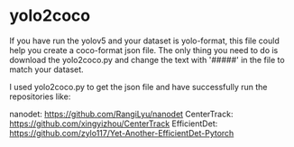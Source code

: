 # yolo2coco
If you have run the yolov5 and your dataset is yolo-format, this file could help you create a coco-format json file.
The only thing you need to do is download the yolo2coco.py and change the text with '#####' in the file to match your dataset.

I used yolo2coco.py to get the json file and have successfully run the repositories like:

nanodet: https://github.com/RangiLyu/nanodet
CenterTrack: https://github.com/xingyizhou/CenterTrack
EfficientDet: https://github.com/zylo117/Yet-Another-EfficientDet-Pytorch

